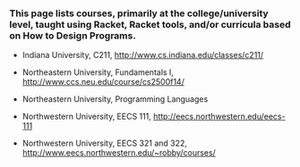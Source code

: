 ### This page lists courses, primarily at the college/university level, taught using Racket, Racket tools, and/or curricula based on How to Design Programs.

* Indiana University, C211, http://www.cs.indiana.edu/classes/c211/

* Northeastern University, Fundamentals I, http://www.ccs.neu.edu/course/cs2500f14/
* Northeastern University, Programming Languages 

* Northwestern University, EECS 111, http://eecs.northwestern.edu/eecs-111
* Northwestern University, EECS 321 and 322, http://www.eecs.northwestern.edu/~robby/courses/
